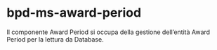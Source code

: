 # bpd-ms-award-period
Il componente Award Period si occupa della gestione dell’entità Award Period per la lettura da Database.
